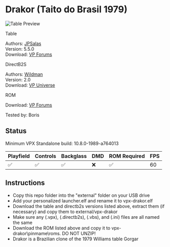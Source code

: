 # Drakor (Taito do Brasil 1979)

![Table Preview](https://github.com/LegendsUnchained/vpx-standalone-alp4k/blob/main/images/vpx-drakor.jpg)

Table

Authors: [JPSalas](https://www.vpforums.org/index.php?showuser=277)  
Version: 5.5.0  
Download: [VP Forums](https://www.vpforums.org/index.php?s=4f2961675eb26d02e587381de15efd78&app=downloads&showfile=13470)

DirectB2S

Authors: [Wildman](https://vpuniverse.com/profile/5-wildman/)  
Version: 2.0  
Download: [VP Universe](https://vpuniverse.com/files/file/4977-drakor-taito-1979/)

ROM

Download: [VP Forums](https://www.vpforums.org/index.php?app=downloads&showfile=555)

Tested by: Boris

## Status 

Minimum VPX Standalone build: 10.8.0-1989-a764013

| Playfield | Controls | Backglass | DMD | ROM Required | FPS | 
|-----------|----------|-----------|-----|--------------|-----|
| :white_check_mark: | :white_check_mark: | :white_check_mark: | :x: | :white_check_mark: | 60 |

## Instructions

- Copy this repo folder into the "external" folder on your USB drive
- Add your personalized launcher.elf and rename it to vpx-drakor.elf
- Download the table and directb2s versions listed above, extract them (if necessary) and copy them to external/vpx-drakor
- Make sure any (.vpx), (.directb2s), (.vbs), and (.ini) files are all named the same
- Download the ROM listed above and copy it to vpx-drakor\pinmame\roms. DO NOT UNZIP!
- Drakor is a Brazilian clone of the 1979 Williams table Gorgar

